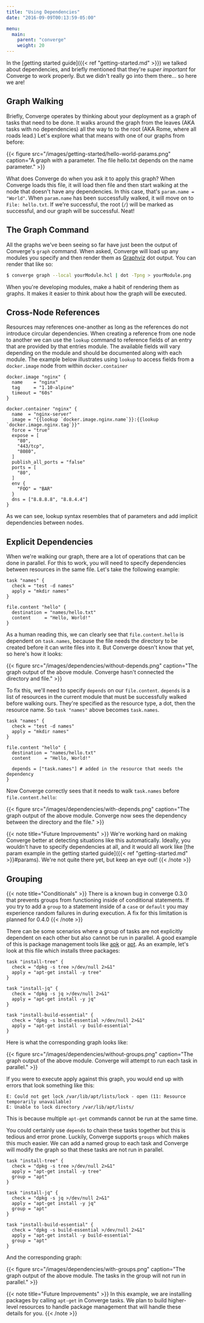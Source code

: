 ```yaml
---
title: "Using Dependencies"
date: "2016-09-09T00:13:59-05:00"

menu:
  main:
    parent: "converge"
    weight: 20
---
```


In the [getting started guide]({{< ref "getting-started.md" >}}) we talked about
dependencies, and briefly mentioned that they're *super important* for Converge
to work properly. But we didn't really go into them there&hellip; so here we
are!

## Graph Walking

Briefly, Converge operates by thinking about your deployment as a graph of tasks
that need to be done. It walks around the graph from the leaves (AKA tasks with
no dependencies) all the way to to the root (AKA Rome, where all roads lead.)
Let's explore what that means with one of our graphs from before:

{{< figure src="/images/getting-started/hello-world-params.png"
           caption="A graph with a parameter. The file hello.txt depends on the name parameter." >}}

What does Converge do when you ask it to apply this graph? When Converge loads
this file, it will load then file and then start walking at the node that
doesn't have any dependencies. In this case, that's `param.name = "World"`. When
`param.name` has been successfully walked, it will move on to `File: hello.txt`.
If we're successful, the root (`/`) will be marked as successful, and our graph
will be successful. Neat!

## The Graph Command

All the graphs we've been seeing so far have just been the output of Converge's
`graph` command. When asked, Converge will load up any modules you specify and
then render them as [Graphviz](http://graphviz.org/) dot output. You can render
that like so:

```sh
$ converge graph --local yourModule.hcl | dot -Tpng > yourModule.png
```

When you're developing modules, make a habit of rendering them as graphs. It
makes it easier to think about how the graph will be executed.

## Cross-Node References

Resources may references one-another as long as the references do not introduce
circular dependencies.  When creating a reference from one node to another we
can use the `lookup` command to reference fields of an entry that are provided
by that entries module.  The available fields will vary depending on the module
and should be documented along with each module.  The example below illustrates
using `lookup` to access fields from a `docker.image` node from within
`docker.container`

```hcl
docker.image "nginx" {
  name    = "nginx"
  tag     = "1.10-alpine"
  timeout = "60s"
}

docker.container "nginx" {
  name  = "nginx-server"
  image = "{{lookup `docker.image.nginx.name`}}:{{lookup `docker.image.nginx.tag`}}"
  force = "true"
  expose = [
    "80",
    "443/tcp",
    "8080",
  ]
  publish_all_ports = "false"
  ports = [
    "80",
  ]
  env {
    "FOO" = "BAR"
  }
  dns = ["8.8.8.8", "8.8.4.4"]
}
```

As we can see, lookup syntax resembles that of parameters and add implicit
dependencies between nodes.

## Explicit Dependencies

When we're walking our graph, there are a lot of operations that can be done in
parallel. For this to work, you will need to specify dependencies between
resources in the same file. Let's take the following example:

```hcl
task "names" {
  check = "test -d names"
  apply = "mkdir names"
}

file.content "hello" {
  destination = "names/hello.txt"
  content     = "Hello, World!"
}
```

As a human reading this, we can clearly see that `file.content.hello` is
dependent on `task.names`, because the file needs the directory to be created
before it can write files into it. But Converge doesn't know that yet, so here's
how it looks:

{{< figure src="/images/dependencies/without-depends.png"
           caption="The graph output of the above module. Converge hasn't connected the directory and file." >}}

To fix this, we'll need to specify `depends` on our `file.content`. `depends` is
a list of resources in the current module that must be successfully walked
before walking ours. They're specified as the resource type, a dot, then the
resource name. So `task "names"` above becomes `task.names`.

```hcl
task "names" {
  check = "test -d names"
  apply = "mkdir names"
}

file.content "hello" {
  destination = "names/hello.txt"
  content     = "Hello, World!"

  depends = ["task.names"] # added in the resource that needs the dependency
}
```

Now Converge correctly sees that it needs to walk `task.names` before
`file.content.hello`:

{{< figure src="/images/dependencies/with-depends.png"
           caption="The graph output of the above module. Converge now sees the dependency between the directory and the file." >}}

{{< note title="Future Improvements" >}}
We're working hard on making Converge better at detecting situations like this
automatically. Ideally, you wouldn't have to specify dependencies at all, and it
would all work like [the param example in the getting started guide]({{< ref
"getting-started.md" >}}#params). We're not quite there yet, but keep an eye
out!
{{< /note >}}

## Grouping

{{< note title="Conditionals" >}}
There is a known bug in converge 0.3.0 that prevents groups from functioning
inside of conditional statements.  If you try to add a `group` to a statement
inside of a `case` or `default` you may experience random failures in during
execution.  A fix for this limitation is planned for 0.4.0
{{< /note >}}

There can be some scenarios where a group of tasks are not explicitly dependent
on each other but also cannot be run in parallel. A good example of this is
package management tools like
[apk](http://wiki.alpinelinux.org/wiki/Alpine_Linux_package_management) or
[apt](https://wiki.debian.org/Apt). As an example, let's look at this file which
installs three packages:

```hcl
task "install-tree" {
  check = "dpkg -s tree >/dev/null 2>&1"
  apply = "apt-get install -y tree"
}

task "install-jq" {
  check = "dpkg -s jq >/dev/null 2>&1"
  apply = "apt-get install -y jq"
}

task "install-build-essential" {
  check = "dpkg -s build-essential >/dev/null 2>&1"
  apply = "apt-get install -y build-essential"
}
```

Here is what the corresponding graph looks like:

{{< figure src="/images/dependencies/without-groups.png" caption="The graph output of the above module. Converge will attempt to run each task in parallel." >}}

If you were to execute apply against this graph, you would end up with errors
that look something like this:

```shell
E: Could not get lock /var/lib/apt/lists/lock - open (11: Resource temporarily unavailable)
E: Unable to lock directory /var/lib/apt/lists/
```

This is because multiple `apt-get` commands cannot be run at the same time.

You could certainly use `depends` to chain these tasks together but this is
tedious and error prone. Luckily, Converge supports `groups` which makes this
much easier. We can add a named group to each task and Converge will modify the
graph so that these tasks are not run in parallel.

```hcl
task "install-tree" {
  check = "dpkg -s tree >/dev/null 2>&1"
  apply = "apt-get install -y tree"
  group = "apt"
}

task "install-jq" {
  check = "dpkg -s jq >/dev/null 2>&1"
  apply = "apt-get install -y jq"
  group = "apt"
}

task "install-build-essential" {
  check = "dpkg -s build-essential >/dev/null 2>&1"
  apply = "apt-get install -y build-essential"
  group = "apt"
}
```

And the corresponding graph:

{{< figure src="/images/dependencies/with-groups.png" caption="The graph output of the above module. The tasks in the group will not run in parallel." >}}

{{< note title="Future Improvements" >}}
In this example, we are installing packages by calling `apt-get` in Converge
tasks. We plan to build higher-level resources to handle package management that
will handle these details for you.
{{< /note >}}
